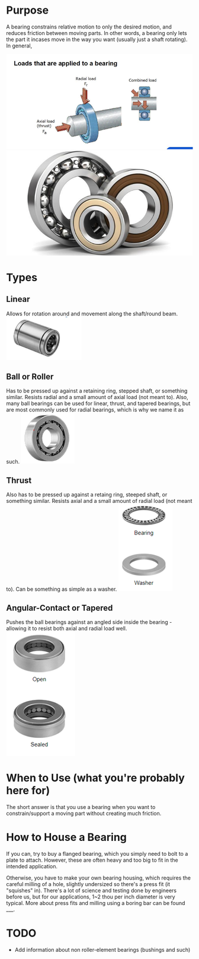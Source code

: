 <!-- TITLE: Bearings -->
<!-- SUBTITLE: How you support things that move -->

# Purpose
A bearing constrains relative motion to only the desired motion, and reduces friction between moving parts. In other words, a bearing only lets the part it incases move in the way you want (usually just a shaft rotating). In general, 

![Skf Loads Diagram](/uploads/machine-components/skf-loads-diagram.jpg "Skf Loads Diagram")
![Bc 881 Eac 5745 483 D 8 D 41 Bc 765 B 01822 E Bearings Image Extra Large](/uploads/bc-881-eac-5745-483-d-8-d-41-bc-765-b-01822-e-bearings-image-extra-large.jpeg "Bc 881 Eac 5745 483 D 8 D 41 Bc 765 B 01822 E Bearings Image Extra Large")

# Types
## Linear
Allows for rotation around and movement along the shaft/round beam. 
![Linearbearing](/uploads/linearbearing.png "Linearbearing")
## Ball or Roller
Has to be pressed up against a retaining ring, stepped shaft, or something similar. Resists radial and a small amount of axial load (not meant to). Also, many ball bearings can be used for linear, thrust, and tapered bearings, but are most commonly used for radial bearings, which is why we name it as such.
![Ballbearing](/uploads/ballbearing.png "Ballbearing")
## Thrust
Also has to be pressed up against a retaing ring, steeped shaft, or something similar. Resists axial and a small amount of radial load (not meant to). Can be something as simple as a washer.
![Thrust](/uploads/thrust.png "Thrust")
## Angular-Contact or Tapered
Pushes the ball bearings against an angled side inside the bearing - allowing it to resist both axial and radial load well.
![Tapered](/uploads/tapered.png "Tapered")
# When to Use (what you're probably here for)
The short answer is that you use a bearing when you want to constrain/support a moving part without creating much friction. 


# How to House a Bearing
If you can, try to buy a flanged bearing, which you simply need to bolt to a plate to attach. However, these are often heavy and too big to fit in the intended application.

Otherwise, you have to make your own bearing housing, which requires the careful milling of a hole, slightly undersized so there's a press fit (it "squishes" in). There's a lot of science and testing done by engineers before us, but for our applications, 1~2 thou per inch diameter is very typical. More about press fits and milling using a boring bar can be found ___.

# TODO
* Add information about non roller-element bearings (bushings and such)
